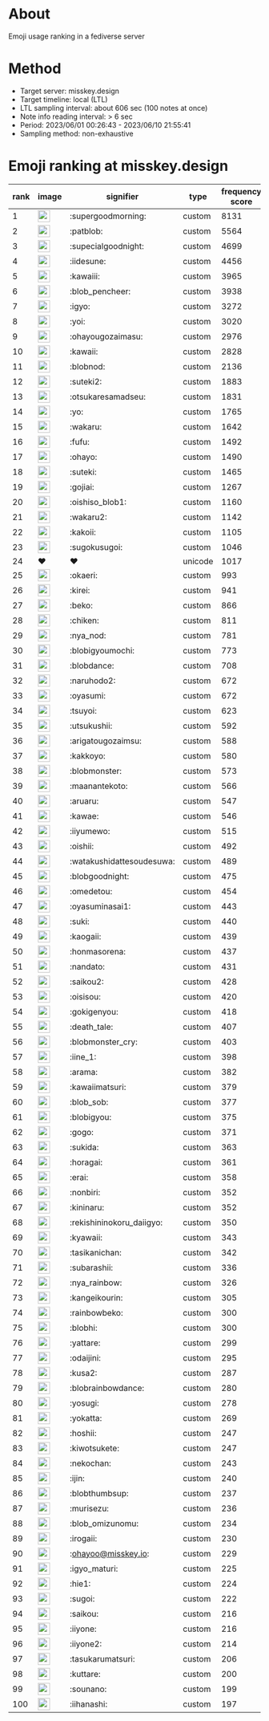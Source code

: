 # About
Emoji usage ranking in a fediverse server

# Method
- Target server: misskey.design
- Target timeline: local (LTL)
- LTL sampling interval: about 606 sec (100 notes at once)
- Note info reading interval: > 6 sec
- Period: 2023/06/01 00:26:43 - 2023/06/10 21:55:41 
- Sampling method: non-exhaustive

# Emoji ranking at misskey.design

|rank|image|signifier|type|frequency score|
|----|----|----|----|----|
|1|<img height="24" src="https://misskey.design/emoji/supergoodmorning.webp">|:supergoodmorning:|custom|8131|
|2|<img height="24" src="https://misskey.design/emoji/patblob.webp">|:patblob:|custom|5564|
|3|<img height="24" src="https://misskey.design/emoji/supecialgoodnight.webp">|:supecialgoodnight:|custom|4699|
|4|<img height="24" src="https://misskey.design/emoji/iidesune.webp">|:iidesune:|custom|4456|
|5|<img height="24" src="https://misskey.design/emoji/kawaiii.webp">|:kawaiii:|custom|3965|
|6|<img height="24" src="https://misskey.design/emoji/blob_pencheer.webp">|:blob_pencheer:|custom|3938|
|7|<img height="24" src="https://misskey.design/emoji/igyo.webp">|:igyo:|custom|3272|
|8|<img height="24" src="https://misskey.design/emoji/yoi.webp">|:yoi:|custom|3020|
|9|<img height="24" src="https://misskey.design/emoji/ohayougozaimasu.webp">|:ohayougozaimasu:|custom|2976|
|10|<img height="24" src="https://misskey.design/emoji/kawaii.webp">|:kawaii:|custom|2828|
|11|<img height="24" src="https://misskey.design/emoji/blobnod.webp">|:blobnod:|custom|2136|
|12|<img height="24" src="https://misskey.design/emoji/suteki2.webp">|:suteki2:|custom|1883|
|13|<img height="24" src="https://misskey.design/emoji/otsukaresamadseu.webp">|:otsukaresamadseu:|custom|1831|
|14|<img height="24" src="https://misskey.design/emoji/yo.webp">|:yo:|custom|1765|
|15|<img height="24" src="https://misskey.design/emoji/wakaru.webp">|:wakaru:|custom|1642|
|16|<img height="24" src="https://misskey.design/emoji/fufu.webp">|:fufu:|custom|1492|
|17|<img height="24" src="https://misskey.design/emoji/ohayo.webp">|:ohayo:|custom|1490|
|18|<img height="24" src="https://misskey.design/emoji/suteki.webp">|:suteki:|custom|1465|
|19|<img height="24" src="https://misskey.design/emoji/gojiai.webp">|:gojiai:|custom|1267|
|20|<img height="24" src="https://misskey.design/emoji/oishiso_blob1.webp">|:oishiso_blob1:|custom|1160|
|21|<img height="24" src="https://misskey.design/emoji/wakaru2.webp">|:wakaru2:|custom|1142|
|22|<img height="24" src="https://misskey.design/emoji/kakoii.webp">|:kakoii:|custom|1105|
|23|<img height="24" src="https://misskey.design/emoji/sugokusugoi.webp">|:sugokusugoi:|custom|1046|
|24|❤|❤|unicode|1017|
|25|<img height="24" src="https://misskey.design/emoji/okaeri.webp">|:okaeri:|custom|993|
|26|<img height="24" src="https://misskey.design/emoji/kirei.webp">|:kirei:|custom|941|
|27|<img height="24" src="https://misskey.design/emoji/beko.webp">|:beko:|custom|866|
|28|<img height="24" src="https://misskey.design/emoji/chiken.webp">|:chiken:|custom|811|
|29|<img height="24" src="https://misskey.design/emoji/nya_nod.webp">|:nya_nod:|custom|781|
|30|<img height="24" src="https://misskey.design/emoji/blobigyoumochi.webp">|:blobigyoumochi:|custom|773|
|31|<img height="24" src="https://misskey.design/emoji/blobdance.webp">|:blobdance:|custom|708|
|32|<img height="24" src="https://misskey.design/emoji/naruhodo2.webp">|:naruhodo2:|custom|672|
|33|<img height="24" src="https://misskey.design/emoji/oyasumi.webp">|:oyasumi:|custom|672|
|34|<img height="24" src="https://misskey.design/emoji/tsuyoi.webp">|:tsuyoi:|custom|623|
|35|<img height="24" src="https://misskey.design/emoji/utsukushii.webp">|:utsukushii:|custom|592|
|36|<img height="24" src="https://misskey.design/emoji/arigatougozaimsu.webp">|:arigatougozaimsu:|custom|588|
|37|<img height="24" src="https://misskey.design/emoji/kakkoyo.webp">|:kakkoyo:|custom|580|
|38|<img height="24" src="https://misskey.design/emoji/blobmonster.webp">|:blobmonster:|custom|573|
|39|<img height="24" src="https://misskey.design/emoji/maanantekoto.webp">|:maanantekoto:|custom|566|
|40|<img height="24" src="https://misskey.design/emoji/aruaru.webp">|:aruaru:|custom|547|
|41|<img height="24" src="https://misskey.design/emoji/kawae.webp">|:kawae:|custom|546|
|42|<img height="24" src="https://misskey.design/emoji/iiyumewo.webp">|:iiyumewo:|custom|515|
|43|<img height="24" src="https://misskey.design/emoji/oishii.webp">|:oishii:|custom|492|
|44|<img height="24" src="https://misskey.design/emoji/watakushidattesoudesuwa.webp">|:watakushidattesoudesuwa:|custom|489|
|45|<img height="24" src="https://misskey.design/emoji/blobgoodnight.webp">|:blobgoodnight:|custom|475|
|46|<img height="24" src="https://misskey.design/emoji/omedetou.webp">|:omedetou:|custom|454|
|47|<img height="24" src="https://misskey.design/emoji/oyasuminasai1.webp">|:oyasuminasai1:|custom|443|
|48|<img height="24" src="https://misskey.design/emoji/suki.webp">|:suki:|custom|440|
|49|<img height="24" src="https://misskey.design/emoji/kaogaii.webp">|:kaogaii:|custom|439|
|50|<img height="24" src="https://misskey.design/emoji/honmasorena.webp">|:honmasorena:|custom|437|
|51|<img height="24" src="https://misskey.design/emoji/nandato.webp">|:nandato:|custom|431|
|52|<img height="24" src="https://misskey.design/emoji/saikou2.webp">|:saikou2:|custom|428|
|53|<img height="24" src="https://misskey.design/emoji/oisisou.webp">|:oisisou:|custom|420|
|54|<img height="24" src="https://misskey.design/emoji/gokigenyou.webp">|:gokigenyou:|custom|418|
|55|<img height="24" src="https://misskey.design/emoji/death_tale.webp">|:death_tale:|custom|407|
|56|<img height="24" src="https://misskey.design/emoji/blobmonster_cry.webp">|:blobmonster_cry:|custom|403|
|57|<img height="24" src="https://misskey.design/emoji/iine_1.webp">|:iine_1:|custom|398|
|58|<img height="24" src="https://misskey.design/emoji/arama.webp">|:arama:|custom|382|
|59|<img height="24" src="https://misskey.design/emoji/kawaiimatsuri.webp">|:kawaiimatsuri:|custom|379|
|60|<img height="24" src="https://misskey.design/emoji/blob_sob.webp">|:blob_sob:|custom|377|
|61|<img height="24" src="https://misskey.design/emoji/blobigyou.webp">|:blobigyou:|custom|375|
|62|<img height="24" src="https://misskey.design/emoji/gogo.webp">|:gogo:|custom|371|
|63|<img height="24" src="https://misskey.design/emoji/sukida.webp">|:sukida:|custom|363|
|64|<img height="24" src="https://misskey.design/emoji/horagai.webp">|:horagai:|custom|361|
|65|<img height="24" src="https://misskey.design/emoji/erai.webp">|:erai:|custom|358|
|66|<img height="24" src="https://misskey.design/emoji/nonbiri.webp">|:nonbiri:|custom|352|
|67|<img height="24" src="https://misskey.design/emoji/kininaru.webp">|:kininaru:|custom|352|
|68|<img height="24" src="https://misskey.design/emoji/rekishininokoru_daiigyo.webp">|:rekishininokoru_daiigyo:|custom|350|
|69|<img height="24" src="https://misskey.design/emoji/kyawaii.webp">|:kyawaii:|custom|343|
|70|<img height="24" src="https://misskey.design/emoji/tasikanichan.webp">|:tasikanichan:|custom|342|
|71|<img height="24" src="https://misskey.design/emoji/subarashii.webp">|:subarashii:|custom|336|
|72|<img height="24" src="https://misskey.design/emoji/nya_rainbow.webp">|:nya_rainbow:|custom|326|
|73|<img height="24" src="https://misskey.design/emoji/kangeikourin.webp">|:kangeikourin:|custom|305|
|74|<img height="24" src="https://misskey.design/emoji/rainbowbeko.webp">|:rainbowbeko:|custom|300|
|75|<img height="24" src="https://misskey.design/emoji/blobhi.webp">|:blobhi:|custom|300|
|76|<img height="24" src="https://misskey.design/emoji/yattare.webp">|:yattare:|custom|299|
|77|<img height="24" src="https://misskey.design/emoji/odaijini.webp">|:odaijini:|custom|295|
|78|<img height="24" src="https://misskey.design/emoji/kusa2.webp">|:kusa2:|custom|287|
|79|<img height="24" src="https://misskey.design/emoji/blobrainbowdance.webp">|:blobrainbowdance:|custom|280|
|80|<img height="24" src="https://misskey.design/emoji/yosugi.webp">|:yosugi:|custom|278|
|81|<img height="24" src="https://misskey.design/emoji/yokatta.webp">|:yokatta:|custom|269|
|82|<img height="24" src="https://misskey.design/emoji/hoshii.webp">|:hoshii:|custom|247|
|83|<img height="24" src="https://misskey.design/emoji/kiwotsukete.webp">|:kiwotsukete:|custom|247|
|84|<img height="24" src="https://misskey.design/emoji/nekochan.webp">|:nekochan:|custom|243|
|85|<img height="24" src="https://misskey.design/emoji/ijin.webp">|:ijin:|custom|240|
|86|<img height="24" src="https://misskey.design/emoji/blobthumbsup.webp">|:blobthumbsup:|custom|237|
|87|<img height="24" src="https://misskey.design/emoji/murisezu.webp">|:murisezu:|custom|236|
|88|<img height="24" src="https://misskey.design/emoji/blob_omizunomu.webp">|:blob_omizunomu:|custom|234|
|89|<img height="24" src="https://misskey.design/emoji/irogaii.webp">|:irogaii:|custom|230|
|90|<img height="24" src="https://misskey.design/emoji/ohayoo.webp">|:ohayoo@misskey.io:|custom|229|
|91|<img height="24" src="https://misskey.design/emoji/igyo_maturi.webp">|:igyo_maturi:|custom|225|
|92|<img height="24" src="https://misskey.design/emoji/hie1.webp">|:hie1:|custom|224|
|93|<img height="24" src="https://misskey.design/emoji/sugoi.webp">|:sugoi:|custom|222|
|94|<img height="24" src="https://misskey.design/emoji/saikou.webp">|:saikou:|custom|216|
|95|<img height="24" src="https://misskey.design/emoji/iiyone.webp">|:iiyone:|custom|216|
|96|<img height="24" src="https://misskey.design/emoji/iiyone2.webp">|:iiyone2:|custom|214|
|97|<img height="24" src="https://misskey.design/emoji/tasukarumatsuri.webp">|:tasukarumatsuri:|custom|206|
|98|<img height="24" src="https://misskey.design/emoji/kuttare.webp">|:kuttare:|custom|200|
|99|<img height="24" src="https://misskey.design/emoji/sounano.webp">|:sounano:|custom|199|
|100|<img height="24" src="https://misskey.design/emoji/iihanashi.webp">|:iihanashi:|custom|197|
